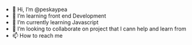 - 👋 Hi, I’m @peskaypea
- 👀 I’m learning front end Development 
- 🌱 I’m currently learning Javascript
- 💞️ I’m looking to collaborate on project that I cann help and learn from
- 📫 How to reach me 

<!---
peskaypea/peskaypea is a ✨ special ✨ repository because its `README.md` (this file) appears on your GitHub profile.
You can click the Preview link to take a look at your changes.
--->
